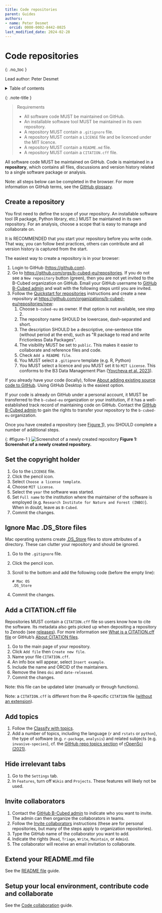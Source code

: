 ```yaml
---
title: Code repositories
parent: Guides
authors:
- name: Peter Desmet
  orcid: 0000-0002-8442-8025
last_modified_date: 2024-02-28
---
```


# Code repositories
{: .no_toc }

Lead author: Peter Desmet

<details closed markdown="block">
  <summary>
    Table of contents
  </summary>
  {: .text-delta }
- TOC
{:toc}
</details>

{: .note-title }
> Requirements
> 
> - All software code MUST be maintained on GitHub.
> - An installable software tool MUST be maintained in its own repository.
> - A repository MUST contain a `.gitignore` file.
> - A repository MUST contain a `LICENSE` file and be licenced under the MIT licence.
> - A repository MUST contain a `README.md` file.
> - A repository MUST contain a `CITATION.cff` file.

All software code MUST be maintained on GitHub. Code is maintained in a **repository**, which contains all files, discussions and version history related to a single software package or analysis.

Note: all steps below can be completed in the browser. For more information on GitHub terms, see the [GitHub glossary](https://docs.github.com/en/get-started/quickstart/github-glossary).

## Create a repository

You first need to define the scope of your repository. An installable software tool (R package, Python library, etc.) MUST be maintained in its own repository. For an analysis, choose a scope that is easy to manage and collaborate on.

It is RECOMMENDED that you start your repository before you write code. That way, you can follow best practices, others can contribute and all version history is captured from the start.

The easiest way to create a repository is in your browser:

1. Login to GitHub (<https://github.com>).
2. Go to <https://github.com/orgs/b-cubed-eu/repositories>. If you do not see a `New repository` button (green), then you are not yet invited to the B-Cubed organization on GitHub. Email your GitHub username to [GitHub B-Cubed admin](mailto:laura.abraham@plantentuinmeise.be) and wait with the following steps until you are invited.
3. Follow the [Quickstart for repositories](https://docs.github.com/en/repositories/creating-and-managing-repositories/quickstart-for-repositories) instructions and create a new repository at <https://github.com/organizations/b-cubed-eu/repositories/new>:
    1. Choose `b-cubed-eu` as owner. If that option is not available, see step 2.
    2. The repository name SHOULD be lowercase, dash-separated and short.
    3. The description SHOULD be a descriptive, one-sentence title (without period at the end), such as "R package to read and write Frictionless Data Packages".
    4. The visibility MUST be set to `public`. This makes it easier to collaborate and reference files and code.
    5. Check `Add a README file`.
    6. You MUST select a `.gitignore` template (e.g. R, Python)
    7. You MUST select a licence and you MUST set it to `MIT License`. This conforms to the B3 Data Management Plan ([Yovcheva et al. 2023][yovche_2023]).

If you already have your code (locally), follow [About adding existing source code to GitHub](https://docs.github.com/en/migrations/importing-source-code/using-the-command-line-to-import-source-code/adding-locally-hosted-code-to-github#initializing-a-git-repository). Using GitHub Desktop is the easiest option.

If your code is already on GitHub under a personal account, it MUST be transferred to the `b-cubed-eu` organization or your institution, if it has a well-established track record of maintaining code on GitHub. Contact the [GitHub B-Cubed admin](mailto:laura.abraham@plantentuinmeise.be) to gain the rights to transfer your repository to the `b-cubed-eu` organization.

Once you have created a repository (see [Figure 1](#figure-1)), you SHOULD complete a number of additional steps.

{: #figure-1 }
![Screenshot of a newly created repository](../../assets/images/code-repositories-figure-1.png)
**Figure 1: Screenshot of a newly created repository.**

## Set the copyright holder

1. Go to the `LICENSE` file.
2. Click the pencil icon.
3. Select `Choose a license template`.
4. Choose `MIT License`.
5. Select the `year` the software was started.
6. Set `Full name` to the institution where the maintainer of the software is employed (e.g. `Research Institute for Nature and Forest (INBO)`). When in doubt, leave as `B-Cubed`.
7. Commit the changes.

## Ignore Mac .DS_Store files

Mac operating systems create [.DS_Store](https://en.wikipedia.org/wiki/.DS_Store) files to store attributes of a directory. These can clutter your repository and should be ignored.

1. Go to the `.gitignore` file.
2. Click the pencil icon.
3. Scroll to the bottom and add the following code (before the empty line):

    ```.gitignore
    # Mac OS
    .DS_Store
    ```

4. Commit the changes.

## Add a CITATION.cff file

Repositories MUST contain a `CITATION.cff` file so users know how to cite the software. Its metadata also gets picked up when depositing a repository to Zenodo (see [releases](/guides/versioning/#github-releases)). For more information see [What is a CITATION.cff file](https://citation-file-format.github.io/#/what-is-a-citation-cff-file) or GitHub’s [About CITATION files](https://docs.github.com/en/repositories/managing-your-repositorys-settings-and-features/customizing-your-repository/about-citation-files).

1. Go to the main page of your repository.
2. Click `Add file` then `Create new file`.
3. Name your file `CITATION.cff`.
4. An info box will appear, select `Insert example`.
5. Include the name and ORCID of the maintainers.
6. Remove the lines `doi` and `date-released`.
7. Commit the changes.

Note: this file can be updated later (manually or through functions).

Note: a `CITATION.cff` is different from the R-specific `CITATION` file ([without an extension](/guides/R/#citation)).

## Add topics

1. Follow the [Classify with topics](https://docs.github.com/en/repositories/managing-your-repositorys-settings-and-features/customizing-your-repository/classifying-your-repository-with-topics).
2. Add a number of topics, including the language (`r` and `rstats` or `python`), the type of software (e.g. `r-package`, `analysis`) and related subjects (e.g. `invasive-species`), cf. the [GitHub repo topics section](https://devguide.ropensci.org/grooming.html#github-repo-topics) of [rOpenSci (2021)](ropens_2021).

## Hide irrelevant tabs

1. Go to the `Settings` tab.
2. In `Features`, turn off `Wikis` and `Projects`. These features will likely not be used.

## Invite collaborators

1. Contact the [GitHub B-Cubed admin](mailto:laura.abraham@plantentuinmeise.be) to indicate who you want to invite. The admin can then organize the collaborators in teams.
2. Follow the [Invite collaborators](https://docs.github.com/en/account-and-profile/setting-up-and-managing-your-personal-account-on-github/managing-access-to-your-personal-repositories/inviting-collaborators-to-a-personal-repository) instructions (these are for personal repositories, but many of the steps apply to organization repositories).
3. Type the GitHub name of the collaborator you want to add.
4. Indicate the rights (`Read`, `Triage`, `Write`,  `Maintain`, or `Admin`).
5. The collaborator will receive an email invitation to collaborate.

## Extend your README.md file

See the [README file](/guides/the-readme-file/) guide.

## Setup your local environment, contribute code and collaborate

See the [Code collaboration](/guides/code-collaboration/) guide.

[yovche_2023]: https://b-cubed.eu/storage/app/uploads/public/64e/f45/6cd/64ef456cd4da1356663578.pdf "Yovcheva N, Metodiev T, Stoev P, Ruffino FR, Castro FJ (2023). Data Management Plan. B3 project deliverable D1.3."
[ropens_2021]: https://doi.org/10.5281/zenodo.6619350 "rOpenSci, Anderson B, Chamberlain S, DeCicco L, Gustavsen J, Krystalli A, Lepore M, Mullen L, Ram K, Ross N, Salmon M, Vidoni M, Riederer E, Sparks A, Hollister J (2021). rOpenSci Packages: Development, Maintenance, and Peer Review (0.7.0)."
